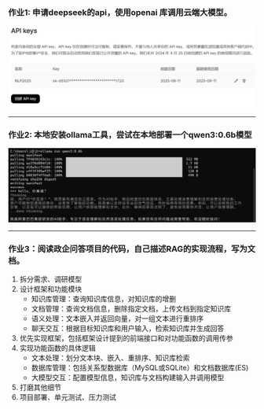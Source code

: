 ### 作业1: 申请deepseek的api，使用openai 库调用云端大模型。
![deepseek_key.png](deepseek_key.png)

---
### 作业2: 本地安装ollama工具，尝试在本地部署一个qwen3:0.6b模型
![ollama_qwen3.png](ollama_qwen3.png)

---
### 作业3：阅读政企问答项目的代码，自己描述RAG的实现流程，写为文档。

1. 拆分需求、调研模型
2. 设计框架和功能模块
   - 知识库管理：查询知识库信息，对知识库的增删
   - 文档管理：查询文档信息，删除指定文档，上传文档到指定知识库
   - 语义处理：文本嵌入并返回向量，对一组文本进行重排序
   - 聊天交互：根据目标知识库和用户输入，检索知识库并生成回答
3. 优先实现框架，包括框架设计提到的前端接口和对功能函数的调用传参 
4. 实现功能函数的具体逻辑
   - 文本处理：划分文本块、嵌入、重排序、知识库检索
   - 数据库管理：包括关系型数据库（MySQL或SQLite）和文档数据库(ES)
   - 大模型交互：配置模型信息，知识库与文档构建输入并调用模型
5. 打磨其他细节
6. 项目部署、单元测试、压力测试
